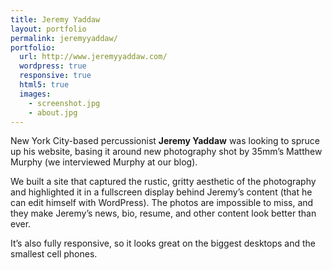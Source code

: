 ```yaml
---
title: Jeremy Yaddaw
layout: portfolio
permalink: jeremyyaddaw/
portfolio:
  url: http://www.jeremyyaddaw.com/
  wordpress: true
  responsive: true
  html5: true
  images:
    - screenshot.jpg
    - about.jpg
---
```


New York City-based percussionist **Jeremy Yaddaw** was looking to spruce up his website, basing it around new photography shot by 35mm’s Matthew Murphy (we interviewed Murphy at our blog).

We built a site that captured the rustic, gritty aesthetic of the photography and highlighted it in a fullscreen display behind Jeremy’s content (that he can edit himself with WordPress). The photos are impossible to miss, and they make Jeremy’s news, bio, resume, and other content look better than ever.

It’s also fully responsive, so it looks great on the biggest desktops and the smallest cell phones.
